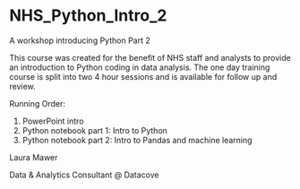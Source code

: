# NHS_Python_Intro_2
A workshop introducing Python Part 2

This course was created for the benefit of NHS staff and analysts to provide an introduction to Python coding in data analysis. The one day training course is split into two 4 hour sessions and is available for follow up and review. 

Running Order: 
1) PowerPoint intro
2) Python notebook part 1: Intro to Python
3) Python notebook part 2: Intro to Pandas and machine learning


Laura Mawer

Data & Analytics Consultant @ Datacove
